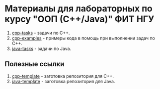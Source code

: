 # Материалы для лабораторных по курсу "ООП (С++/Java)" ФИТ НГУ

1. [cpp-tasks](cpp-tasks) - задачи по С++.
2. [cpp-examples](cpp-examples) - примеры кода в помощь при выполнении задач по С++.
3. [java-tasks](java-tasks) - задачи по Java.

## Полезные ссылки 

1. [cpp-template](https://github.com/dsavenko/nsu-oop-cpp-template) - заготовка репозитория для С++. 
2. [java-template](https://github.com/dsavenko/nsu-oop-java-template) - заготовка репозитория для Java. 
